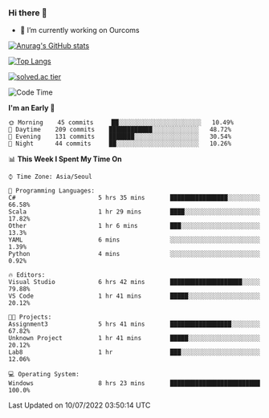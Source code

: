 ### Hi there 👋

- 🔭 I’m currently working on Ourcoms

<!--
**Rhange/Rhange** is a ✨ _special_ ✨ repository because its `README.md` (this file) appears on your GitHub profile.

Here are some ideas to get you started:

- 🌱 I’m currently learning ...
- 👯 I’m looking to collaborate on ...
- 🤔 I’m looking for help with ...
- 💬 Ask me about ...
- 📫 How to reach me: ...
- 😄 Pronouns: ...
- ⚡ Fun fact: ...
-->

[![Anurag's GitHub stats](https://github-readme-stats.vercel.app/api?username=rhange&show_icons=true&theme=gruvbox)](https://github.com/anuraghazra/github-readme-stats)

[![Top Langs](https://github-readme-stats.vercel.app/api/top-langs/?username=rhange&layout=compact&theme=gruvbox)](https://github.com/anuraghazra/github-readme-stats)

[![solved.ac tier](http://mazassumnida.wtf/api/generate_badge?boj=rhange0511)](https://solved.ac/rhange0511)

  <!--START_SECTION:waka-->
![Code Time](http://img.shields.io/badge/Code%20Time-498%20hrs-blue)

**I'm an Early 🐤** 

```text
🌞 Morning    45 commits     ██░░░░░░░░░░░░░░░░░░░░░░░   10.49% 
🌆 Daytime    209 commits    ████████████░░░░░░░░░░░░░   48.72% 
🌃 Evening    131 commits    ███████░░░░░░░░░░░░░░░░░░   30.54% 
🌙 Night      44 commits     ██░░░░░░░░░░░░░░░░░░░░░░░   10.26%

```


📊 **This Week I Spent My Time On** 

```text
⌚︎ Time Zone: Asia/Seoul

💬 Programming Languages: 
C#                       5 hrs 35 mins       ████████████████░░░░░░░░░   66.58% 
Scala                    1 hr 29 mins        ████░░░░░░░░░░░░░░░░░░░░░   17.82% 
Other                    1 hr 6 mins         ███░░░░░░░░░░░░░░░░░░░░░░   13.3% 
YAML                     6 mins              ░░░░░░░░░░░░░░░░░░░░░░░░░   1.39% 
Python                   4 mins              ░░░░░░░░░░░░░░░░░░░░░░░░░   0.92%

🔥 Editors: 
Visual Studio            6 hrs 42 mins       ████████████████████░░░░░   79.88% 
VS Code                  1 hr 41 mins        █████░░░░░░░░░░░░░░░░░░░░   20.12%

🐱‍💻 Projects: 
Assignment3              5 hrs 41 mins       █████████████████░░░░░░░░   67.82% 
Unknown Project          1 hr 41 mins        █████░░░░░░░░░░░░░░░░░░░░   20.12% 
Lab8                     1 hr                ███░░░░░░░░░░░░░░░░░░░░░░   12.06%

💻 Operating System: 
Windows                  8 hrs 23 mins       █████████████████████████   100.0%

```


 Last Updated on 10/07/2022 03:50:14 UTC
<!--END_SECTION:waka-->
